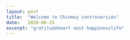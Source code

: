 ```yaml
---
layout: post
title:  "Welcome to Chinmoy controversies"
date:   2020-06-25
excerpt: "gratitudeheart nest happinesslife"
---
```

